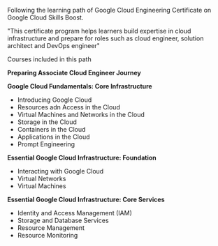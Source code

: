 Following the learning path of Google Cloud Engineering Certificate on Google Cloud Skills Boost.

"This certificate program helps learners build expertise in cloud infrastructure and prepare for roles such as cloud engineer, solution architect and DevOps engineer"

Courses included in this path

**Preparing Associate Cloud Engineer Journey**

**Google Cloud Fundamentals: Core Infrastructure**

* Introducing Google Cloud
* Resources adn Access in the Cloud
* Virtual Machines and Networks in the Cloud
* Storage in the Cloud
* Containers in the Cloud
* Applications in the Cloud
* Prompt Engineering

**Essential Google Cloud Infrastructure: Foundation**

* Interacting with Google Cloud
* Virtual Networks
* Virtual Machines

**Essential Google Cloud Infrastructure: Core Services**

* Identity and Access Management (IAM)
* Storage and Database Services
* Resource Management
* Resource Monitoring